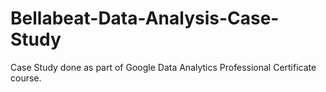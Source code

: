 # Bellabeat-Data-Analysis-Case-Study
Case Study done as part of Google Data Analytics Professional Certificate course.
